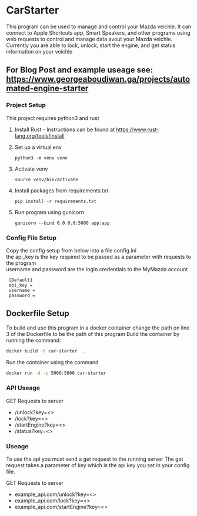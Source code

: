 # CarStarter

This program can be used to manage and control your Mazda veichle. 
It can connect to Apple Shortcuts app, Smart Speakers, and other programs using web requests to control and manage data avout your Mazda veichle.
Currently you are able to lock, unlock, start the engine, and get status information on your veichle

## For Blog Post and example useage see: https://www.georgeaboudiwan.ga/projects/automated-engine-starter  
 

### Project Setup
This project requires python3 and rust 
1. Install Rust - Instructions can be found at https://www.rust-lang.org/tools/install
1. Set up a virtual env 
    ```shell script
    python3 -m venv venv
    ```

1. Activate venv
    ```shell script
    source venv/bin/activate
    ```

1. Install packages from requirements.txt
    ```shell script
    pip install -r requirements.txt
    ```

1. Run program using gunicorn
    ```shell script
    gunicorn --bind 0.0.0.0:5000 app:app
    ```
   
### Config File Setup  
Copy the config setup from below into a file config.ini   
the api_key is the key required to be passed as a parameter with requests to the program  
username and password are the login credentials to the MyMazda account  
```
 [Default]  
 api_key =   
 username =   
 password =
```

## Dockerfile Setup
To build and use this program in a docker container change the path on line 3 of the Dockerfile to be the path of this program
Build the container by running the command:
```bash
docker build -t car-starter  .
```
Run the container using the command
```bash
docker run -d -p 5000:5000 car-starter
```

### API Useage 
GET Requests to server
* /unlock?key=<>
* /lock?key=<>
* /startEngine?key=<>
* /status?key=<>

### Useage 
To use the api you must send a get request to the running server
The get request takes a parameter of key which is the api key you set in your config file. 

GET Requests to server
* example_api.com/unlock?key=<>
* example_api.com/lock?key=<>
* example_api.com/startEngine?key=<>